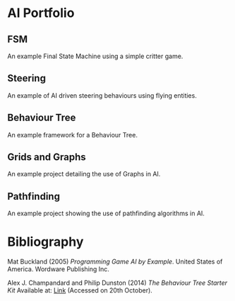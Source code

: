 AI Portfolio
============
## FSM
An example Final State Machine using a simple critter game.
## Steering
An example of AI driven steering behaviours using flying entities.  
## Behaviour Tree
An example framework for a Behaviour Tree.
## Grids and Graphs
An example project detailing the use of Graphs in AI.
## Pathfinding
An example project showing the use of pathfinding algorithms in AI.

# Bibliography
Mat Buckland (2005) *Programming Game AI by Example*. United States of America. Wordware Publishing Inc.

Alex J. Champandard and Philip Dunston (2014) *The Behaviour Tree Starter Kit*
Available at: [Link](http://www.gameaipro.com/GameAIPro/GameAIPro_Chapter06_The_Behavior_Tree_Starter_Kit.pdf) (Accessed on 20th October).
